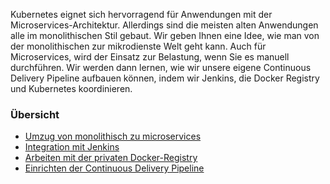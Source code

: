 Kubernetes eignet sich hervorragend für Anwendungen mit der Microservices-Architektur. Allerdings sind die meisten alten Anwendungen alle im monolithischen Stil gebaut. Wir geben Ihnen eine Idee, wie man von der monolithischen zur mikrodienste Welt geht kann. 
Auch für Microservices, wird der Einsatz zur Belastung, wenn Sie es manuell durchführen. Wir werden dann lernen, wie wir unsere eigene Continuous Delivery Pipeline aufbauen können, indem wir Jenkins, die Docker Registry und Kubernetes koordinieren.

### Übersicht

* [Umzug von monolithisch zu microservices](../kubernetes-cd-pipline-monolitisch-microservices)
* [Integration mit Jenkins](../kubernetes-cd-pipline-jenkins-integration)
* [Arbeiten mit der privaten Docker-Registry](../kubernetes-cd-pipline-private-docker-registry)
* [Einrichten der Continuous Delivery Pipeline](../kubernetes-cd-pipline-erstellen)